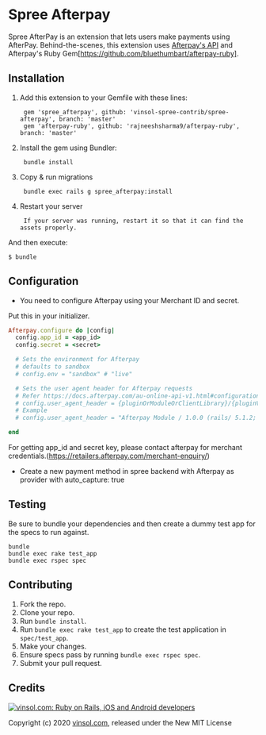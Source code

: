 Spree Afterpay
===========================

Spree AfterPay is an extension that lets users make payments using AfterPay. Behind-the-scenes, this extension uses [Afterpay's API](https://docs.afterpay.com/) and Afterpay's Ruby Gem[https://github.com/bluethumbart/afterpay-ruby].

Installation
-------

1. Add this extension to your Gemfile with these lines:

        gem 'spree_afterpay', github: 'vinsol-spree-contrib/spree-afterpay', branch: 'master'
        gem 'afterpay-ruby', github: 'rajneeshsharma9/afterpay-ruby', branch: 'master'

2. Install the gem using Bundler:

        bundle install

3. Copy & run migrations

        bundle exec rails g spree_afterpay:install

4. Restart your server

        If your server was running, restart it so that it can find the assets properly.

And then execute:

    $ bundle

Configuration
-------

* You need to configure Afterpay using your Merchant ID and secret.

Put this in your initializer.

```ruby
Afterpay.configure do |config|
  config.app_id = <app_id>
  config.secret = <secret>

  # Sets the environment for Afterpay
  # defaults to sandbox
  # config.env = "sandbox" # "live"

  # Sets the user agent header for Afterpay requests
  # Refer https://docs.afterpay.com/au-online-api-v1.html#configuration
  # config.user_agent_header = {pluginOrModuleOrClientLibrary}/{pluginVersion} ({platform}/{platformVersion}; Merchant/{merchantId}) { merchantUrl }
  # Example
  # config.user_agent_header = "Afterpay Module / 1.0.0 (rails/ 5.1.2; Merchant/#{ merchant_id }) #{ merchant_website_url }"

end
```

For getting app_id and secret key, please contact afterpay for merchant credentials.(https://retailers.afterpay.com/merchant-enquiry/)

* Create a new payment method in spree backend with Afterpay as provider with auto_capture: true

Testing
-------

Be sure to bundle your dependencies and then create a dummy test app for the specs to run against.

```shell
bundle
bundle exec rake test_app
bundle exec rspec spec
```

Contributing
------------

1. Fork the repo.
2. Clone your repo.
3. Run `bundle install`.
4. Run `bundle exec rake test_app` to create the test application in `spec/test_app`.
5. Make your changes.
6. Ensure specs pass by running `bundle exec rspec spec`.
7. Submit your pull request.

Credits
-------

[![vinsol.com: Ruby on Rails, iOS and Android developers](http://vinsol.com/themes/vinsoldotcom-theme/images/new_img/vin_logo.png "Ruby on Rails, iOS and Android developers")](http://vinsol.com)

Copyright (c) 2020 [vinsol.com](http://vinsol.com "Ruby on Rails, iOS and Android developers"), released under the New MIT License
